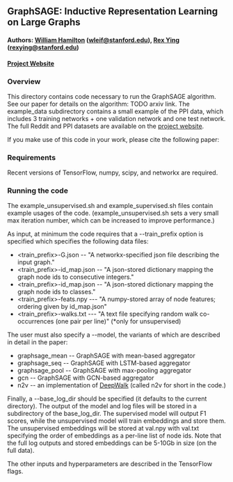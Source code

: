 ## GraphSAGE: Inductive Representation Learning on Large Graphs

#### Authors: [William Hamilton](http://stanford.edu/~wleif) (wleif@stanford.edu), [Rex Ying](http://joy-of-thinking.weebly.com/) (rexying@stanford.edu)
#### [Project Website](http://snap.stanford.edu/graphsage/)


### Overview

This directory contains code necessary to run the GraphSAGE algorithm.
See our paper for details on the algorithm: TODO arxiv link.
The example_data subdirectory contains a small example of the PPI data,
which includes 3 training networks + one validation network and one test network.
The full Reddit and PPI datasets are available on the [project website](http://snap.stanford.edu/graphsage/).

If you make use of this code in your work, please cite the following paper: 

### Requirements

Recent versions of TensorFlow, numpy, scipy, and networkx are required.

### Running the code

The example_unsupervised.sh and example_supervised.sh files contain example usages of the code.
(example_unsupervised.sh sets a very small max iteration number, which can be increased to improve performance.)

As input, at minimum the code requires that a --train_prefix option is specified which specifies the following data files:

* <train_prefix>-G.json -- "A networkx-specified json file describing the input graph."
* <train_prefix>-id_map.json -- "A json-stored dictionary mapping the graph node ids to consecutive integers."
* <train_prefix>-id_map.json -- "A json-stored dictionary mapping the graph node ids to classes."
* <train_prefix>-feats.npy --- "A numpy-stored array of node features; ordering given by id_map.json"
* <train_prefix>-walks.txt --- "A text file specifying random walk co-occurrences (one pair per line)" (*only for unsupervised)

The user must also specify a --model, the variants of which are described in detail in the paper:
* graphsage_mean -- GraphSAGE with mean-based aggregator
* graphsage_seq -- GraphSAGE with LSTM-based aggregator
* graphsage_pool -- GraphSAGE with max-pooling aggregator
* gcn -- GraphSAGE with GCN-based aggregator
* n2v -- an implementation of [DeepWalk](https://arxiv.org/abs/1403.6652) (called n2v for short in the code.)

Finally, a --base_log_dir should be specified (it defaults to the current directory). 
The output of the model and log files will be stored in a subdirectory of the base_log_dir.
The supervised model will output F1 scores, while the unsupervised model will train embeddings and store them.
The unsupervised embeddings will be stored at val.npy with val.txt specifying the order of embeddings as a per-line list of node ids.
Note that the full log outputs and stored embeddings can be 5-10Gb in size (on the full data).

The other inputs and hyperparameters are described in the TensorFlow flags.
